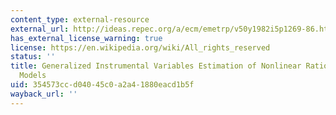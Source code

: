 ```yaml
---
content_type: external-resource
external_url: http://ideas.repec.org/a/ecm/emetrp/v50y1982i5p1269-86.html
has_external_license_warning: true
license: https://en.wikipedia.org/wiki/All_rights_reserved
status: ''
title: Generalized Instrumental Variables Estimation of Nonlinear Rational Expectations
  Models
uid: 354573cc-d040-45c0-a2a4-1880eacd1b5f
wayback_url: ''
---
```

